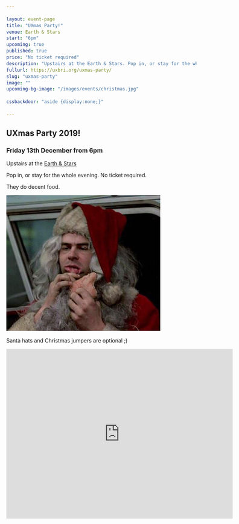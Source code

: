 ```yaml
---

layout: event-page  
title: "UXmas Party!"
venue: Earth & Stars
start: "6pm"
upcoming: true
published: true
price: "No ticket required"
description: "Upstairs at the Earth & Stars. Pop in, or stay for the whole evening. No ticket required."
fullurl: https://uxbri.org/uxmas-party/
slug: "uxmas-party"
image: ""
upcoming-bg-image: "/images/events/christmas.jpg"

cssbackdoor: "aside {display:none;}"

---
```


<!-- <a class="block right-over-m u1of4-over-m" href="https://www.google.com/maps/dir/Brighton+Railway+Station,+Brighton/The+Earth+%26+Stars,+46+Windsor+St,+Brighton+BN1+1RJ/@50.8271431,-0.1441367,17z/data=!3m1!4b1!4m13!4m12!1m5!1m1!1s0x487585743387c7d3:0x53ace326c0672403!2m2!1d-0.1409606!2d50.8294648!1m5!1m1!1s0x48758574b35e0cb3:0x9db9a618075247e1!2m2!1d-0.142132!2d50.8248215"><img src="/images/maps/earth-and-stars.png" alt="" width="409" ></a> -->

## UXmas Party 2019!

### Friday 13th December from 6pm

Upstairs at the [Earth & Stars](https://www.earthandstars.pub/)

Pop in, or stay for the whole evening. No ticket required.

They do decent food.

![Santa](/images/santa.jpg)


Santa hats and Christmas jumpers are optional ;)

<iframe src="https://www.google.com/maps/embed?pb=!1m18!1m12!1m3!1d1260.17119894538!2d-0.1432263426386373!3d50.824821468008494!2m3!1f0!2f0!3f0!3m2!1i1024!2i768!4f13.1!3m3!1m2!1s0x48758574b35e0cb3%3A0x9db9a618075247e1!2sThe%20Earth%20%26%20Stars!5e0!3m2!1sen!2suk!4v1574178849647!5m2!1sen!2suk" width="600" height="450" frameborder="0" style="border:0;" allowfullscreen=""></iframe>
